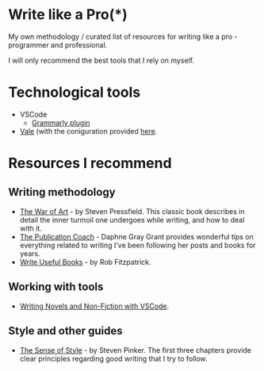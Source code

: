 # Write like a Pro(*)
My own methodology / curated list of resources for writing like a pro - programmer and professional.

I will only recommend the best tools that I rely on myself.

# Technological tools
* VSCode
  * [Grammarly plugin](https://marketplace.visualstudio.com/items?itemName=znck.grammarly)
* [Vale](https://vale.sh) (with the coniguration provided [here](./.vale.ini).


# Resources I recommend
## Writing methodology
* [The War of Art](https://amzn.to/3DKGhhv) - by Steven Pressfield. This classic book describes in detail the inner turmoil one undergoes while writing, and how to deal with it.
* [The Publication Coach](https://www.publicationcoach.com/) - Daphne Gray Grant provides wonderful tips on everything related to writing I've been following her posts and books for years.
* [Write Useful Books](https://amzn.to/3JIuZhq) - by Rob Fitzpatrick.

## Working with tools
* [Writing Novels and Non-Fiction with VSCode](https://jaypenner.com/blog/writing-novels-and-non-fiction-with-visual-studio-code/).


## Style and other guides
* [The Sense of Style](https://amzn.to/3DIJOgo) - by Steven Pinker. The first three chapters provide clear principles regarding good writing that I try to follow.
